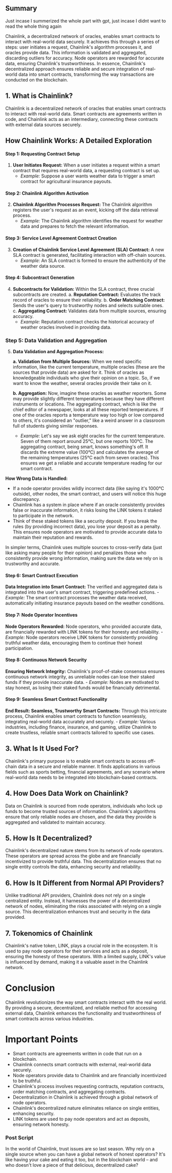 ## Summary

Just incase I summerized the whole part with gpt, just incase I didnt want to read the whole thing again

Chainlink, a decentralized network of oracles, enables smart contracts to interact with real-world data securely. It achieves this through a series of steps: user initiates a request, Chainlink's algorithm processes it, and oracles provide data. This information is validated and aggregated, discarding outliers for accuracy. Node operators are rewarded for accurate data, ensuring Chainlink's trustworthiness. In essence, Chainlink's decentralized approach ensures reliable and secure integration of real-world data into smart contracts, transforming the way transactions are conducted on the blockchain.


## 1. What is Chainlink?

Chainlink is a decentralized network of oracles that enables smart contracts to interact with real-world data. Smart contracts are agreements written in code, and Chainlink acts as an intermediary, connecting these contracts with external data sources securely.

## How Chainlink Works: A Detailed Exploration

#### **Step 1: Requesting Contract Setup**

1. **User Initiates Request:** When a user initiates a request within a smart contract that requires real-world data, a requesting contract is set up.
    - _Example:_ Suppose a user wants weather data to trigger a smart contract for agricultural insurance payouts.

#### **Step 2: Chainlink Algorithm Activation**

2. **Chainlink Algorithm Processes Request:** The Chainlink algorithm registers the user's request as an event, kicking off the data retrieval process.
    - _Example:_ The Chainlink algorithm identifies the request for weather data and prepares to fetch the relevant information.

#### **Step 3: Service Level Agreement Contract Creation**

3. **Creation of Chainlink Service Level Agreement (SLA) Contract:** A new SLA contract is generated, facilitating interaction with off-chain sources.
    - _Example:_ An SLA contract is formed to ensure the authenticity of the weather data source.

#### **Step 4: Subcontract Generation**

4. **Subcontracts for Validation:** Within the SLA contract, three crucial subcontracts are created. 
   a. **Reputation Contract:** Evaluates the track record of oracles to ensure their reliability. 
   b. **Order Matching Contract:** Sends the user's query to trustworthy nodes and selects suitable ones. 
   c. **Aggregating Contract:** Validates data from multiple sources, ensuring accuracy.
    - _Example:_ Reputation contract checks the historical accuracy of weather oracles involved in providing data.

### **Step 5: Data Validation and Aggregation**

5. **Data Validation and Aggregation Process:**
    
    **a. Validation from Multiple Sources:** When we need specific information, like the current temperature, multiple oracles (these are the sources that provide data) are asked for it. Think of oracles as knowledgeable individuals who give their opinion on a topic. So, if we want to know the weather, several oracles provide their take on it.
    
    **b. Aggregation:** Now, imagine these oracles as weather reporters. Some may provide slightly different temperatures because they have different instruments or locations. The aggregating contract, which is like the chief editor of a newspaper, looks at all these reported temperatures. If one of the oracles reports a temperature way too high or low compared to others, it's considered an "outlier," like a weird answer in a classroom full of students giving similar responses.
    
    - _Example:_ Let's say we ask eight oracles for the current temperature. Seven of them report around 25°C, but one reports 100°C. The aggregating contract, being smart, knows something's off. It discards the extreme value (100°C) and calculates the average of the remaining temperatures (25°C each from seven oracles). This ensures we get a reliable and accurate temperature reading for our smart contract.

**How Wrong Data is Handled:**

- If a node operator provides wildly incorrect data (like saying it's 1000°C outside), other nodes, the smart contract, and users will notice this huge discrepancy.
- Chainlink has a system in place where if an oracle consistently provides false or inaccurate information, it risks losing the LINK tokens it staked to participate in the network.
- Think of these staked tokens like a security deposit. If you break the rules (by providing incorrect data), you lose your deposit as a penalty. This ensures node operators are motivated to provide accurate data to maintain their reputation and rewards.

In simpler terms, Chainlink uses multiple sources to cross-verify data (just like asking many people for their opinion) and penalizes those who consistently provide wrong information, making sure the data we rely on is trustworthy and accurate.

#### **Step 6: Smart Contract Execution**

 **Data Integration into Smart Contract:** The verified and aggregated data is integrated into the user's smart contract, triggering predefined actions.
    - _Example:_ The smart contract processes the weather data received, automatically initiating insurance payouts based on the weather conditions.

#### **Step 7: Node Operator Incentives**

 **Node Operators Rewarded:** Node operators, who provided accurate data, are financially rewarded with LINK tokens for their honesty and reliability.
    - _Example:_ Node operators receive LINK tokens for consistently providing truthful weather data, encouraging them to continue their honest participation.

#### **Step 8: Continuous Network Security**

**Ensuring Network Integrity:** Chainlink's proof-of-stake consensus ensures continuous network integrity, as unreliable nodes can lose their staked funds if they provide inaccurate data.
    - _Example:_ Nodes are motivated to stay honest, as losing their staked funds would be financially detrimental.

#### **Step 9: Seamless Smart Contract Functionality**

 **End Result: Seamless, Trustworthy Smart Contracts:** Through this intricate process, Chainlink enables smart contracts to function seamlessly, integrating real-world data accurately and securely.
    - _Example:_ Various industries, including finance, insurance, and gaming, utilize Chainlink to create trustless, reliable smart contracts tailored to specific use cases.

## 3. What Is It Used For?

Chainlink's primary purpose is to enable smart contracts to access off-chain data in a secure and reliable manner. It finds applications in various fields such as sports betting, financial agreements, and any scenario where real-world data needs to be integrated into blockchain-based contracts.

## 4. How Does Data Work on Chainlink?

Data on Chainlink is sourced from node operators, individuals who lock up funds to become trusted sources of information. Chainlink's algorithms ensure that only reliable nodes are chosen, and the data they provide is aggregated and validated to maintain accuracy.

## 5. How Is It Decentralized?

Chainlink's decentralized nature stems from its network of node operators. These operators are spread across the globe and are financially incentivized to provide truthful data. This decentralization ensures that no single entity controls the data, enhancing security and reliability.

## 6. How Is It Different from Normal API Providers?

Unlike traditional API providers, Chainlink does not rely on a single centralized entity. Instead, it harnesses the power of a decentralized network of nodes, eliminating the risks associated with relying on a single source. This decentralization enhances trust and security in the data provided.

## 7. Tokenomics of Chainlink

Chainlink's native token, LINK, plays a crucial role in the ecosystem. It is used to pay node operators for their services and acts as a deposit, ensuring the honesty of these operators. With a limited supply, LINK's value is influenced by demand, making it a valuable asset in the Chainlink network.

# Conclusion

Chainlink revolutionizes the way smart contracts interact with the real world. By providing a secure, decentralized, and reliable method for accessing external data, Chainlink enhances the functionality and trustworthiness of smart contracts across various industries.

# Important Points

- Smart contracts are agreements written in code that run on a blockchain.
- Chainlink connects smart contracts with external, real-world data securely.
- Node operators provide data to Chainlink and are financially incentivized to be truthful.
- Chainlink's process involves requesting contracts, reputation contracts, order matching contracts, and aggregating contracts.
- Decentralization in Chainlink is achieved through a global network of node operators.
- Chainlink's decentralized nature eliminates reliance on single entities, enhancing security.
- LINK tokens are used to pay node operators and act as deposits, ensuring network honesty.

### Post Script

In the world of Chainlink, trust issues are so last season. Why rely on a single source when you can have a global network of honest operators? It's like having your cake and eating it too, but in the blockchain world – and who doesn't love a piece of that delicious, decentralized cake?
